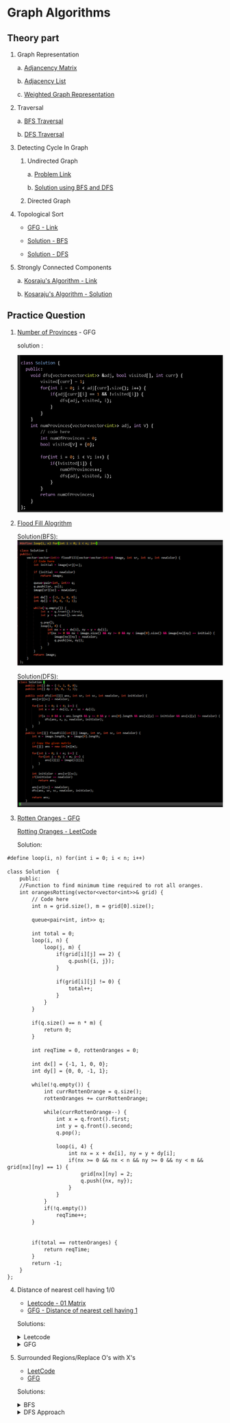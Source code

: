 # Graph Algorithms

## Theory part

1. Graph Representation

   a. [Adjancency Matrix](./GraphRepresentationAdjacencyMatrix.cpp)

   b. [Adjacency List](./GraphRepresentationAdjacencyList.cpp)

   c. [Weighted Graph Representation](./WeightedGraphRepresentation.cpp)

2. Traversal

   a. [BFS Traversal](./BFSTraversal.cpp)

   b. [DFS Traversal](./DFSTraversal.cpp)


3. Detecting Cycle In Graph

    1. Undirected Graph

        a. [Problem Link](https://www.geeksforgeeks.org/problems/detect-cycle-in-an-undirected-graph/1?utm_source=youtube&utm_medium=collab_striver_ytdescription&utm_campaign=detect-cycle-in-an-undirected-graph)

        b. [Solution using BFS and DFS](./DetectCycleInGraph.cpp)
        
    2. Directed Graph

4. Topological Sort

    - [GFG - Link](https://www.geeksforgeeks.org/problems/topological-sort/1?utm_source=youtube&utm_medium=collab_striver_ytdescription&utm_campaign=topological-sort)
    
    - [Solution - BFS](./TopologicalSortBFS.cpp)
    - [Solution - DFS](./TopologicalSortDFS.cpp)

3. Strongly Connected Components

    a. [Kosraju's Algorithm - Link](https://www.geeksforgeeks.org/problems/strongly-connected-components-kosarajus-algo/1?utm_source=youtube&utm_medium=collab_striver_ytdescription&utm_campaign=strongly-connected-components-kosarajus-algo)

    b. [Kosaraju's Algorithm - Solution](./Kosaraju'sAlgo.cpp)
## Practice Question

1. [Number of Provinces](https://www.geeksforgeeks.org/problems/number-of-provinces/1?utm_source=youtube&utm_medium=collab_striver_ytdescription&utm_campaign=number_of_provinces) - GFG

   solution :

   ![Number of Provinces](./Images/image.png)

2. [Flood Fill Alogrithm](https://www.geeksforgeeks.org/problems/flood-fill-algorithm1856/1?utm_source=youtube&utm_medium=collab_striver_ytdescription&utm_campaign=flood-fill-algorithm)

   Solution(BFS):
   ![BFS](./Images/ffBFS.png)

   Solution(DFS):
   ![DFS](./Images/ffDFS.png)

3. [Rotten Oranges - GFG](https://www.geeksforgeeks.org/problems/rotten-oranges2536/1)

   [Rotting Oranges - LeetCode](https://leetcode.com/problems/rotting-oranges/)

   Solution:

```
#define loop(i, n) for(int i = 0; i < n; i++)

class Solution  {
    public:
    //Function to find minimum time required to rot all oranges.
    int orangesRotting(vector<vector<int>>& grid) {
        // Code here
        int n = grid.size(), m = grid[0].size();

        queue<pair<int, int>> q;

        int total = 0;
        loop(i, n) {
            loop(j, m) {
                if(grid[i][j] == 2) {
                    q.push({i, j});
                }

                if(grid[i][j] != 0) {
                    total++;
                }
            }
        }

        if(q.size() == n * m) {
            return 0;
        }

        int reqTime = 0, rottenOranges = 0;

        int dx[] = {-1, 1, 0, 0};
        int dy[] = {0, 0, -1, 1};

        while(!q.empty()) {
            int currRottenOrange = q.size();
            rottenOranges += currRottenOrange;

            while(currRottenOrange--) {
                int x = q.front().first;
                int y = q.front().second;
                q.pop();

                loop(i, 4) {
                    int nx = x + dx[i], ny = y + dy[i];
                    if(nx >= 0 && nx < n && ny >= 0 && ny < m && grid[nx][ny] == 1) {
                        grid[nx][ny] = 2;
                        q.push({nx, ny});
                    }
                }
            }
            if(!q.empty())
                reqTime++;
        }


        if(total == rottenOranges) {
            return reqTime;
        }
        return -1;
    }
};
```

4. Distance of nearest cell having 1/0

    - [Leetcode - 01 Matrix](https://leetcode.com/problems/01-matrix/description/)
    - [GFG - Distance of nearest cell having 1](https://www.geeksforgeeks.org/problems/distance-of-nearest-cell-having-1-1587115620/1?utm_source=youtube&utm_medium=collab_striver_ytdescription&utm_campaign=distance-of-nearest-cell-having-1)

    Solutions:
    <details>
            <summary>Leetcode</summary>

    ```
    #define loop(i, n) for(int i = 0; i < n; i++)

    class Solution {
    public:
        vector<vector<int>> updateMatrix(vector<vector<int>>& mat) {
            int n = mat.size(), m = mat[0].size();
            int dx[] = {-1, +1, 0, 0};
            int dy[] = {0, 0, -1, +1};

            vector<vector<int>> ans(n, vector<int>(m));
            vector<vector<bool>> visited(n, vector<bool>(m));

            queue<pair<pair<int, int>, int>> q;

            loop(i, n) {
                loop(j, m) {
                    if(mat[i][j] == 0) {
                        visited[i][j] = 1;
                        q.push(make_pair(make_pair(i, j), 0));
                    }
                }
            }

            while(!q.empty()) {
                int x = q.front().first.first, y = q.front().first.second;
                int minDistance = q.front().second;
                q.pop();
                ans[x][y] = minDistance;

                loop(k, 4) {
                    int nx = x + dx[k], ny = y + dy[k];
                    if(nx >= 0 && nx < n && ny >= 0 && ny < m && visited[nx][ny] == 0) {
                        visited[nx][ny] = 1;
                        q.push(make_pair(make_pair(nx, ny), minDistance + 1));
                    }
                }
            }
            return ans;
        }
    };
    ```
    </details>

    <details>
    <summary>GFG</summary>

    ```
    #define loop(i, n) for(int i = 0; i < n; i++)

    class Solution {
    public:
        // Function to find distance of nearest 1 in the grid for each cell.
        vector<vector<int>> nearest(vector<vector<int>>& grid) {
            // Code here
            int dx[] = {-1, 1, 0, 0};
            int dy[] = {0, 0, -1, 1};
            
            int n = grid.size(), m = grid[0].size();
            vector<vector<int>> ans(n, vector<int> (m));
            
            loop(i, n) {
                loop(j, m) {
                    if(grid[i][j] == 1) {
                        ans[i][j] = 0;
                    } else {
                        queue<pair<int, int>> q;
                        q.push({i, j});
                        
                        while(!q.empty()) {
                            int x = q.front().first, y = q.front().second;
                            q.pop();
                            bool chk = 0;
                            loop(k, 4) {
                                int nx = x + dx[k], ny = y + dy[k];
                                
                                if(nx >= 0 && nx < n && ny >= 0 && ny < m) {
                                    if(grid[nx][ny] == 1) {
                                        ans[i][j] = abs(i - nx) + abs(j - ny);
                                        chk = 1;
                                        break;
                                    } else {
                                        q.push({nx, ny});
                                    }
                                }
                            }
                            if(chk)
                                break;
                        }
                    }
                }
            }
            return ans;
        }
    };
    ```

    </details>

5. Surrounded Regions/Replace O's with X's

    - [LeetCode](https://leetcode.com/problems/surrounded-regions/description/)
    - [GFG](https://www.geeksforgeeks.org/problems/replace-os-with-xs0052/1?utm_source=youtube&utm_medium=collab_striver_ytdescription&utm_campaign=replace-os-with-xs)

    Solutions:

    <details>
    <summary>BFS</summary>

    ```
    #define loop(i, n) for(int i = 0; i < n; i++)
    auto init = []() { ios::sync_with_stdio(0);cin.tie(0);cout.tie(0);return 'c'; }();

    class Solution {
    public:
        void solve(vector<vector<char>>& board) {
            int n = board.size(), m = board[0].size();
            vector<vector<bool>> visited(n, vector<bool>(m));
            queue<pair<int, int>> q;

            loop(i, m) {
                if(board[0][i] == 'O' && !visited[0][i]) {
                    visited[0][i] = 1;
                    q.push({0, i});
                }
            }
            loop(i, m) {
                if(board[n - 1][i] == 'O' && !visited[n - 1][i]) {
                    visited[n - 1][i] = 1;
                    q.push({n - 1, i});
                }
            }

            loop(i, n) {
                if(board[i][0] == 'O' && !visited[i][0]) {
                    visited[i][0] = 1;
                    q.push({i, 0});
                }
            }

            loop(i, n) {
                if(board[i][m - 1] == 'O' && !visited[i][m - 1]) {
                    visited[i][m - 1] = 1;
                    q.push({i, m - 1});
                }
            }

            int dx[] = {-1, 0, +1, 0};
            int dy[] = {0, -1, 0, +1};

            while(!q.empty()) {
                int x = q.front().first, y = q.front().second;
                q.pop();
                visited[x][y] = 1;

                loop(k, 4) {
                    int nx = x + dx[k], ny = y + dy[k];
                    if(nx >= 0 && nx < n && ny >= 0 && ny < m && board[nx][ny] == 'O' && visited[nx][ny] == 0) {
                        visited[nx][ny] = 1;
                        q.push(make_pair(nx, ny));
                    }
                }
            }

            loop(i, n) {
                loop(j, m) {
                    if(visited[i][j] == 0 && board[i][j] == 'O') {
                        board[i][j] = 'X';
                    }
                }   
            }
        }
    };
    ```
    </details>


    <details>
    <summary>DFS Approach</summary>

    ```
    #define loop(i, n) for(int i = 0; i < n; i++)

        int dx[4] = {-1, 1, 0, 0};
        int dy[4] = {0, 0, -1, 1};

    class Solution {
    public:
        void dfs(int x, int y, vector<vector<bool>> &visited, vector<vector<char>> &mat) {
            visited[x][y] = 1;
            loop(k, 4) {
                int nx = x + dx[k], ny = y + dy[k];
                if(nx >= 0 && nx < mat.size() && ny >= 0 && ny < mat[0].size() && mat[nx][ny] == 'O' && !visited[nx][ny]) {
                    visited[x][y] = 1;
                    dfs(nx, ny, visited, mat);
                }
            }
        }
        vector<vector<char>> fill(int n, int m, vector<vector<char>> mat) {
            // copy original matrix
            vector<vector<char>> ans(n, vector<char>(m));
            loop(i, n) {
                loop(j, m) {
                    ans[i][j] = mat[i][j];
                }
            }
            
            vector<vector<bool>> visited(n, vector<bool>(m));   
            
            loop(i, m) {
                if(ans[0][i] == 'O' && !visited[0][i]) {
                    dfs(0, i, visited, ans);
                }
            }
            
            loop(i, m) {
                if(ans[n - 1][i] == 'O' && !visited[n - 1][i]) {
                    dfs(n - 1, i, visited, ans);
                }
            }
            loop(i, n) {
                if(ans[i][0] == 'O' && !visited[i][0]) {
                    dfs(i, 0, visited, ans);
                }
            }
            
            loop(i, n) {
                if(ans[i][m - 1] == 'O' && !visited[i][m - 1]) {
                    dfs(i, m - 1, visited, ans);
                }
            }
            
            loop(i, n) {
                loop(j, m) {
                    if(ans[i][j] == 'O' && !visited[i][j]) {
                        ans[i][j] = 'X';
                    }
                }
            }
            return ans;
        }
    };
    ```
    </details>
